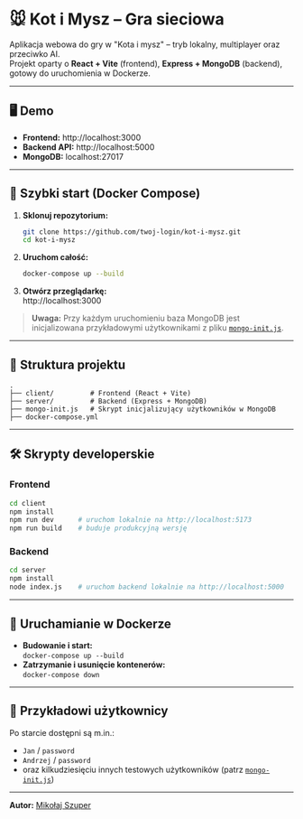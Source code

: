 # 🐭 Kot i Mysz – Gra sieciowa

Aplikacja webowa do gry w "Kota i mysz" – tryb lokalny, multiplayer oraz przeciwko AI.  
Projekt oparty o **React + Vite** (frontend), **Express + MongoDB** (backend), gotowy do uruchomienia w Dockerze.

---

## 🖥️ Demo

- **Frontend:** http://localhost:3000  
- **Backend API:** http://localhost:5000  
- **MongoDB:** localhost:27017

---

## 🚀 Szybki start (Docker Compose)

1. **Sklonuj repozytorium:**
   ```sh
   git clone https://github.com/twoj-login/kot-i-mysz.git
   cd kot-i-mysz
   ```

2. **Uruchom całość:**
   ```sh
   docker-compose up --build
   ```

3. **Otwórz przeglądarkę:**  
   http://localhost:3000

> **Uwaga:** Przy każdym uruchomieniu baza MongoDB jest inicjalizowana przykładowymi użytkownikami z pliku [`mongo-init.js`](mongo-init.js).

---

## 🧩 Struktura projektu

```
.
├── client/         # Frontend (React + Vite)
├── server/         # Backend (Express + MongoDB)
├── mongo-init.js   # Skrypt inicjalizujący użytkowników w MongoDB
├── docker-compose.yml
```

---

## 🛠️ Skrypty developerskie

### Frontend

```sh
cd client
npm install
npm run dev      # uruchom lokalnie na http://localhost:5173
npm run build    # buduje produkcyjną wersję
```

### Backend

```sh
cd server
npm install
node index.js    # uruchom backend lokalnie na http://localhost:5000
```

---

## 🐳 Uruchamianie w Dockerze

- **Budowanie i start:**  
  `docker-compose up --build`
- **Zatrzymanie i usunięcie kontenerów:**  
  `docker-compose down`

---

## 👤 Przykładowi użytkownicy

Po starcie dostępni są m.in.:
- `Jan` / `password`
- `Andrzej` / `password`
- oraz kilkudziesięciu innych testowych użytkowników (patrz [`mongo-init.js`](mongo-init.js))

---

**Autor:** [Mikołaj Szuper](https://github.com/MikolajSzuper)